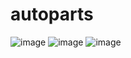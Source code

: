 # autoparts

![image](https://user-images.githubusercontent.com/110105324/205737938-f908b7ae-4f24-4809-99c8-6851d59c437c.png)
![image](https://user-images.githubusercontent.com/110105324/205738097-498137bf-29f9-4031-a98b-9fa71173783d.png)
![image](https://user-images.githubusercontent.com/110105324/205738320-3817f948-ddf6-469a-90f6-36fe62675630.png)
